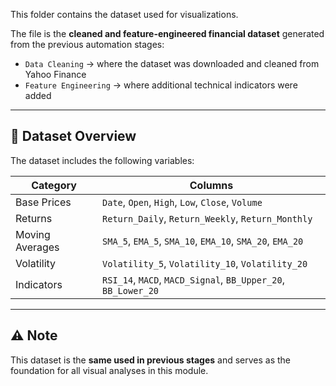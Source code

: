 This folder contains the dataset used for visualizations.

The file is the **cleaned and feature-engineered financial dataset** generated from the previous automation stages:
- `Data Cleaning` → where the dataset was downloaded and cleaned from Yahoo Finance  
- `Feature Engineering` → where additional technical indicators were added

---

## 📘 Dataset Overview

The dataset includes the following variables:

| Category | Columns |
|-----------|----------|
| Base Prices | `Date`, `Open`, `High`, `Low`, `Close`, `Volume` |
| Returns | `Return_Daily`, `Return_Weekly`, `Return_Monthly` |
| Moving Averages | `SMA_5`, `EMA_5`, `SMA_10`, `EMA_10`, `SMA_20`, `EMA_20` |
| Volatility | `Volatility_5`, `Volatility_10`, `Volatility_20` |
| Indicators | `RSI_14`, `MACD`, `MACD_Signal`, `BB_Upper_20`, `BB_Lower_20` |

---

## ⚠️ Note
This dataset is the **same used in previous stages** and serves as the foundation for all visual analyses in this module.
